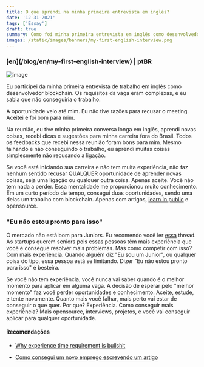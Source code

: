 ```yaml
---
title: O que aprendi na minha primeira entrevista em inglês?
date: '12-31-2021'
tags: ['Essay']
draft: true
summary: Como foi minha primeira entrevista em inglês como desenvolvedor blockchain
images: /static/images/banners/my-first-english-interview.png
---
```


<h3>[en](/blog/en/my-first-english-interview) | ptBR </h3>

![image](/static/images/banners/my-first-english-interview.png)

Eu participei da minha primeira entrevista de trabalho em inglês como desenvolvedor blockchain. Os requisitos da vaga eram complexas, e eu sabia que não conseguiria o trabalho.

A oportunidade veio até mim. Eu não tive razões para recusar o meeting. Aceitei e foi bom para mim.

Na reunião, eu tive minha primeira conversa longa em inglês, aprendi novas coisas, recebi dicas e sugestões para minha carreira fora do Brasil. Todos os feedbacks que recebi nessa reunião foram bons para mim. Mesmo falhando e não conseguindo o trabalho, eu aprendi muitas coisas simplesmente não recusando a ligação.

Se você está iniciando sua carreira e não tem muita experiência, não faz nenhum sentido recusar QUALQUER oportunidade de aprender novas coisas, seja uma ligação ou qualquer outra coisa. Apenas aceite. Você não tem nada a perder. Essa mentalidade me proporcionou muito conhecimento. Em um curto período de tempo, consegui duas oportunidades, sendo uma delas um trabalho com blockchain. Apenas com artigos, [learn in public](https://www.swyx.io/learn-in-public/) e opensource.

### "Eu não estou pronto para isso"

O mercado não está bom para Juniors. Eu recomendo você ler [essa](https://twitter.com/GergelyOrosz/status/1476856174230315025) thread. As startups querem seniors pois essas pessoas têm mais experiência que você e consegue resolver mais problemas. Mas como competir com isso? Com mais experiência. Quando alguém diz "Eu sou um Junior", ou qualquer coisa do tipo, essa pessoa está se limitando. Dizer "Eu não estou pronto para isso" é besteira.

Se você não tem experiência, você nunca vai saber quando é o melhor momento para aplicar em alguma vaga. A decisão de esperar pelo "melhor momento" faz você perder oportunidades e conhecimento. Aceite, estude, e tente novamente. Quanto mais você falhar, mais perto vai estar de conseguir o que quer. Por que? Experiência. Como conseguir mais experiência? Mais opensource, interviews, projetos, e você vai conseguir aplicar para qualquer oportunidade.

#### Recomendações

- [Why experience time requirement is bullshit](https://vitorsalmeida.com/blog/experience-requirement-is-bullshit)

- [Como consegui um novo emprego escrevendo um artigo](https://vitorsalmeida.com/blog/job-with-1-article-PtBr)
